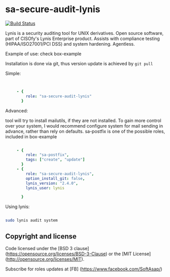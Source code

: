 sa-secure-audit-lynis
=====================
[![Build Status](https://travis-ci.org/softasap/sa-secure-audit-lynis.svg?branch=master)](https://travis-ci.org/softasap/sa-secure-audit-lynis)

Lynis is a security auditing tool for UNIX derivatives. Open source software, part of CISOfy's Lynis Enterprise product.  Assists with compliance testing (HIPAA/ISO27001/PCI DSS) and system hardening. Agentless.

Example of use: check box-example

Installation is done via git, thus version update is achieved by `git pull`

Simple:

```YAML


     - {
         role: "sa-secure-audit-lynis"
       }

```


Advanced:

tool will try to install mailutils, if they are not installed. To gain more control over your system,
I would recommend configure system for mail sending in advance, rather than rely on defaults.
sa-postfix is one of the possible roles, included in box-example

```YAML

     - {
         role: "sa-postfix",
         tags: ["create", "update"]
       }
     - {
         role: "sa-secure-audit-lynis",
         option_install_git: false,
         lynis_version: "2.4.0",
         lynis_user: lynis

       }


```

Using lynis:

```bash

sudo lynis audit system

```


Copyright and license
---------------------

Code licensed under the [BSD 3 clause] (https://opensource.org/licenses/BSD-3-Clause) or the [MIT License] (http://opensource.org/licenses/MIT).

Subscribe for roles updates at [FB] (https://www.facebook.com/SoftAsap/)
